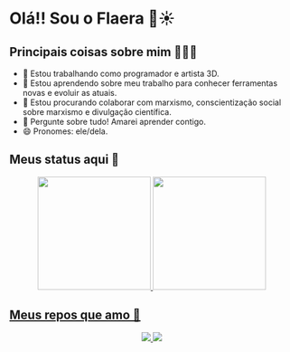 # Olá!! Sou o Flaera 👋☀️

## Principais coisas sobre mim 🙋🏿‍♂️
- 🔭 Estou trabalhando como programador e artista 3D.
- 🌱 Estou aprendendo sobre meu trabalho para conhecer ferramentas novas e evoluir as atuais.
- 👯 Estou procurando colaborar com marxismo, conscientização social sobre marxismo e divulgação científica.
- 💬 Pergunte sobre tudo! Amarei aprender contigo.
- 😄 Pronomes: ele/dela.
  
## Meus status aqui 📃
<div align="center">
  <a href="github.com/Flaera">
  <img height=200 src="https://github-readme-stats.vercel.app/api?username=Flaera&count_private=true&theme=vision-friendly-dark&show_icons=true">
  <img height=200 src="https://github-readme-stats.vercel.app/api/top-langs/?username=Flaera&theme=vision-friendly-dark&layout=compact">
</div>

## Meus repos que amo 💜
<div align="center">
  <a href="github.com/Flaera/MFRG">
  <img src="https://github-readme-stats.vercel.app/api/pin/?username=Flaera&repo=MFRG&theme=vision-friendly-dark&show_owner=true">
  <a href="https://github.com/Flaera/Escape_from_Polution">
  <img src="https://github-readme-stats.vercel.app/api/pin/?username=Flaera&repo=Escape_from_Polution&theme=vision-friendly-dark&show_owner=true">
</div>

  
